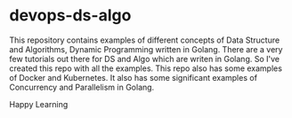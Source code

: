 # devops-ds-algo
This repository contains examples of different concepts of Data Structure and Algorithms, Dynamic Programming written in Golang. There are a very few tutorials out there for DS and Algo which are writen in Golang. So I've created this repo with all the examples. This repo also has some examples of Docker and Kubernetes. It also has some significant examples of  Concurrency and Parallelism in Golang.

Happy Learning

